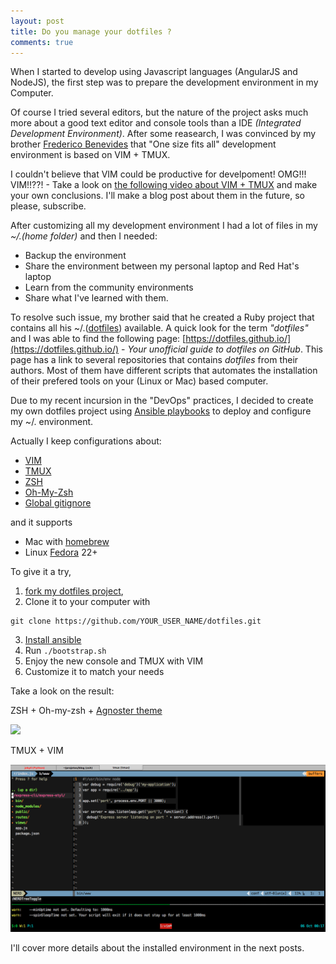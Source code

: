 ```yaml
---
layout: post
title: Do you manage your dotfiles ?
comments: true
---
```


When I started to develop using Javascript languages (AngularJS and NodeJS), the first step was to prepare the development environment in my Computer.

Of course I tried several editors, but the nature of the project asks much more about a good text editor and console tools than a IDE *(Integrated Development Environment)*. After some reasearch, I was convinced by my brother [Frederico Benevides](https://br.linkedin.com/in/fredericobenevides/pt) that "One size fits all" development environment is based on VIM + TMUX.

I couldn't believe that VIM could be productive for develpoment! OMG!!! VIM!!??! - Take a look on [the following video about VIM + TMUX](https://www.youtube.com/watch?v=5r6yzFEXajQ) and make your own conclusions. I'll make a blog post about them in the future, so please, subscribe.

After customizing all my development environment I had a lot of files in my *~/.(home folder)* and then I needed:

 - Backup the environment
 - Share the environment between my personal laptop and Red Hat's laptop
 - Learn from the community environments
 - Share what I've learned with them.
 
To resolve such issue, my brother said that he created a Ruby project that contains all his ~/.([dotfiles](https://github.com/fredericobenevides/dotfiles)) available. A quick look for the term *"dotfiles"* and I was able to find the following page: [https://dotfiles.github.io/](https://dotfiles.github.io/) - *Your unofficial guide to dotfiles on GitHub*. This page has a link to several repositories that contains *dotfiles* from their authors. Most of them have different scripts that automates the installation of their prefered tools on your (Linux or Mac) based computer. 

Due to my recent incursion in the "DevOps" practices, I decided to create my own dotfiles project using [Ansible playbooks](http://docs.ansible.com/ansible/playbooks.html) to deploy and configure my ~/. environment. 

Actually I keep configurations about:

- [VIM](http://vimawesome.com/)
- [TMUX](https://tmux.github.io/)
- [ZSH](http://www.zsh.org/)
- [Oh-My-Zsh](http://ohmyz.sh/)
- [Global gitignore](http://technicalpickles.com/posts/configure-git-to-globally-ignore-some-files/)

and it supports

- Mac with [homebrew](http://brew.sh/)
- Linux [Fedora](https://getfedora.org/) 22+

To give it a try, 

 1. [fork my dotfiles project](https://github.com/rafabene/dotfiles),
 2. Clone it to your computer with  
 ```
 git clone https://github.com/YOUR_USER_NAME/dotfiles.git
 ```
 3. [Install ansible](http://docs.ansible.com/ansible/intro_installation.html)
 4. Run ```./bootstrap.sh```
 5. Enjoy the new console and TMUX with VIM
 6. Customize it to match your needs
 
Take a look on the result:
 
  ZSH + Oh-my-zsh + [Agnoster theme](https://gist.github.com/agnoster/3712874)
  
  ![](https://cloud.githubusercontent.com/assets/2618447/6316862/70f58fb6-ba03-11e4-82c9-c083bf9a6574.png)
 
  TMUX + VIM
  
  ![](/images/tmuxvim.png)
  
I'll cover more details about the installed environment in the next posts.
 
 
